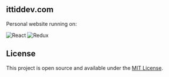## ittiddev.com
Personal website running on:

![React](https://img.shields.io/badge/-React-fff?&logo=react&logoColor=blue)
![Redux](https://img.shields.io/badge/-Redux-fff?&logo=Redux&logoColor=purple)

## License 
This project is open source and available under the [MIT License](https://github.com/ittid/ittiddev.io/blob/master/LICENSE).

 
